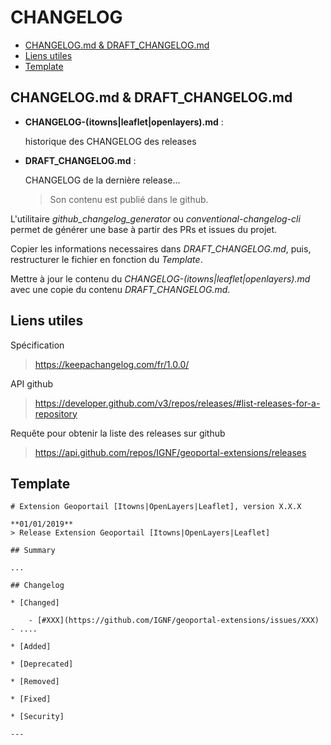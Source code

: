 # CHANGELOG

<!-- toc -->

- [CHANGELOG.md & DRAFT_CHANGELOG.md](#changelogmd--draft_changelogmd)
- [Liens utiles](#liens-utiles)
- [Template](#template)

<!-- tocstop -->

## CHANGELOG.md & DRAFT_CHANGELOG.md

- **CHANGELOG-(itowns|leaflet|openlayers).md** :

    historique des CHANGELOG des releases

- **DRAFT_CHANGELOG.md** :

    CHANGELOG de la dernière release...

    > Son contenu est publié dans le github.

L'utilitaire *github_changelog_generator* ou *conventional-changelog-cli* permet
de générer une base à partir des PRs et issues du projet.

Copier les informations necessaires dans *DRAFT_CHANGELOG.md*, puis, restructurer
le fichier en fonction du *Template*.

Mettre à jour le contenu du *CHANGELOG-(itowns|leaflet|openlayers).md* avec une
copie du contenu *DRAFT_CHANGELOG.md*.

## Liens utiles

Spécification
> https://keepachangelog.com/fr/1.0.0/

API github
> https://developer.github.com/v3/repos/releases/#list-releases-for-a-repository

Requête pour obtenir la liste des releases sur github
> https://api.github.com/repos/IGNF/geoportal-extensions/releases

## Template

```
# Extension Geoportail [Itowns|OpenLayers|Leaflet], version X.X.X

**01/01/2019**
> Release Extension Geoportail [Itowns|OpenLayers|Leaflet]

## Summary

...

## Changelog

* [Changed]

    - [#XXX](https://github.com/IGNF/geoportal-extensions/issues/XXX) - ....

* [Added]

* [Deprecated]

* [Removed]

* [Fixed]

* [Security]

---
```
